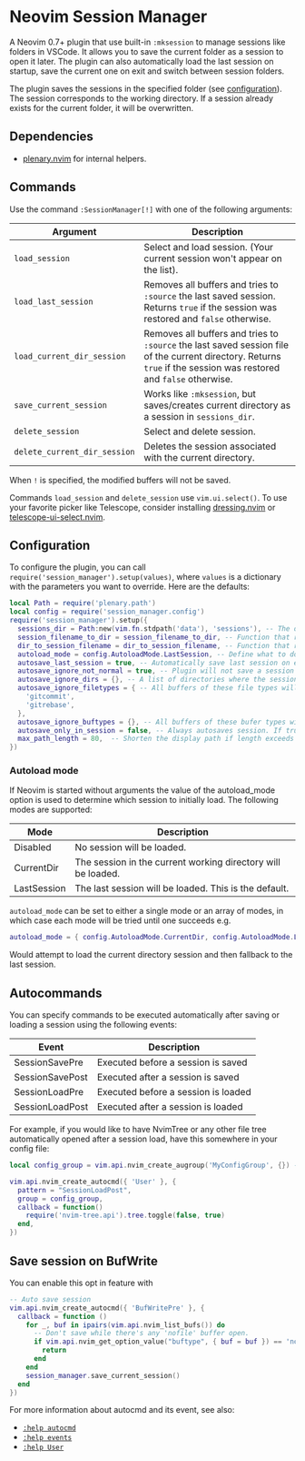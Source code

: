 # Neovim Session Manager

A Neovim 0.7+ plugin that use built-in `:mksession` to manage sessions like folders in VSCode. It allows you to save the current folder as a session to open it later. The plugin can also automatically load the last session on startup, save the current one on exit and switch between session folders.

The plugin saves the sessions in the specified folder (see [configuration](#configuration)). The session corresponds to the working directory. If a session already exists for the current folder, it will be overwritten.

## Dependencies

- [plenary.nvim](https://github.com/nvim-lua/plenary.nvim) for internal helpers.

## Commands

Use the command `:SessionManager[!]` with one of the following arguments:

| Argument                     | Description                                                                                                                                                        |
| -----------------------------| ------------------------------------------------------------------------------------------------------------------------------------------------------------------ |
| `load_session`               | Select and load session. (Your current session won't appear on the list).                                                                                          |
| `load_last_session`          | Removes all buffers and tries to `:source` the last saved session. Returns `true` if the session was restored and `false` otherwise.                               |
| `load_current_dir_session`   | Removes all buffers and tries to `:source` the last saved session file of the current directory. Returns `true` if the session was restored and `false` otherwise. |
| `save_current_session`       | Works like `:mksession`, but saves/creates current directory as a session in `sessions_dir`.                                                                       |
| `delete_session`             | Select and delete session.                                                                                                                                         |
| `delete_current_dir_session` | Deletes the session associated with the current directory.                                                                                                         |

When `!` is specified, the modified buffers will not be saved.

Commands `load_session` and `delete_session` use `vim.ui.select()`. To use your favorite picker like Telescope, consider installing [dressing.nvim](https://github.com/stevearc/dressing.nvim) or [telescope-ui-select.nvim](https://github.com/nvim-telescope/telescope-ui-select.nvim).

## Configuration

To configure the plugin, you can call `require('session_manager').setup(values)`, where `values` is a dictionary with the parameters you want to override. Here are the defaults:

```lua
local Path = require('plenary.path')
local config = require('session_manager.config')
require('session_manager').setup({
  sessions_dir = Path:new(vim.fn.stdpath('data'), 'sessions'), -- The directory where the session files will be saved.
  session_filename_to_dir = session_filename_to_dir, -- Function that replaces symbols into separators and colons to transform filename into a session directory.
  dir_to_session_filename = dir_to_session_filename, -- Function that replaces separators and colons into special symbols to transform session directory into a filename. Should use `vim.uv.cwd()` if the passed `dir` is `nil`.
  autoload_mode = config.AutoloadMode.LastSession, -- Define what to do when Neovim is started without arguments. See "Autoload mode" section below.
  autosave_last_session = true, -- Automatically save last session on exit and on session switch.
  autosave_ignore_not_normal = true, -- Plugin will not save a session when no buffers are opened, or all of them aren't writable or listed.
  autosave_ignore_dirs = {}, -- A list of directories where the session will not be autosaved.
  autosave_ignore_filetypes = { -- All buffers of these file types will be closed before the session is saved.
    'gitcommit',
    'gitrebase',
  },
  autosave_ignore_buftypes = {}, -- All buffers of these bufer types will be closed before the session is saved.
  autosave_only_in_session = false, -- Always autosaves session. If true, only autosaves after a session is active.
  max_path_length = 80,  -- Shorten the display path if length exceeds this threshold. Use 0 if don't want to shorten the path at all.
})
```

### Autoload mode

If Neovim is started without arguments the value of the autoload_mode option is used to determine which session to initially load. The following modes are supported:

| Mode        | Description                                                  |
| ----------- | ------------------------------------------------------------ |
| Disabled    | No session will be loaded.                                   |
| CurrentDir  | The session in the current working directory will be loaded. |
| LastSession | The last session will be loaded. This is the default.        |

`autoload_mode` can be set to either a single mode or an array of modes, in which
case each mode will be tried until one succeeds e.g.

```lua
autoload_mode = { config.AutoloadMode.CurrentDir, config.AutoloadMode.LastSession }
```

Would attempt to load the current directory session and then fallback to the last session.


## Autocommands

You can specify commands to be executed automatically after saving or loading a session using the following events:

| Event           | Description                         |
| --------------- | ----------------------------------- |
| SessionSavePre  | Executed before a session is saved  |
| SessionSavePost | Executed after a session is saved   |
| SessionLoadPre  | Executed before a session is loaded |
| SessionLoadPost | Executed after a session is loaded  |

For example, if you would like to have NvimTree or any other file tree automatically opened after a session load, have this somewhere in your config file:

```lua
local config_group = vim.api.nvim_create_augroup('MyConfigGroup', {}) -- A global group for all your config autocommands

vim.api.nvim_create_autocmd({ 'User' }, {
  pattern = "SessionLoadPost",
  group = config_group,
  callback = function()
    require('nvim-tree.api').tree.toggle(false, true)
  end,
})
```

## Save session on BufWrite

You can enable this opt in feature with

```lua
-- Auto save session
vim.api.nvim_create_autocmd({ 'BufWritePre' }, {
  callback = function ()
    for _, buf in ipairs(vim.api.nvim_list_bufs()) do
      -- Don't save while there's any 'nofile' buffer open.
      if vim.api.nvim_get_option_value("buftype", { buf = buf }) == 'nofile' then
        return
      end
    end
    session_manager.save_current_session()
  end
})
```

For more information about autocmd and its event, see also:

- [`:help autocmd`](https://neovim.io/doc/user/autocmd.html)
- [`:help events`](https://neovim.io/doc/user/autocmd.html#events)
- [`:help User`](https://neovim.io/doc/user/autocmd.html#User)
